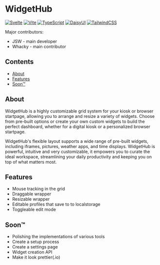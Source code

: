 # WidgetHub

[![Svelte](https://img.shields.io/badge/svelte-%23f1413d.svg?style=for-the-badge&logo=svelte&logoColor=white)](https://svelte.dev/)
[![Vite](https://img.shields.io/badge/vite-%23646CFF.svg?style=for-the-badge&logo=vite&logoColor=white)](https://vitejs.dev/)
[![TypeScript](https://img.shields.io/badge/typescript-%23007ACC.svg?style=for-the-badge&logo=typescript&logoColor=white)](https://www.typescriptlang.org/)
[![DaisyUI](https://img.shields.io/badge/daisyui-5A0EF8?style=for-the-badge&logo=daisyui&logoColor=white)](https://daisyui.com/)
[![TailwindCSS](https://img.shields.io/badge/tailwindcss-%2338B2AC.svg?style=for-the-badge&logo=tailwind-css&logoColor=white)](https://tailwindcss.com/)

Major contributors:

- JSW - main developer
- Whacky - main contributor


## Contents

- [About](#about)
- [Features](#features)
- [Soon™](#soon)

## About

WidgetHub is a highly customizable grid system for your kiosk or browser startpage, allowing you to arrange and resize a variety of widgets. Choose from pre-built options or create your own custom widgets to build the perfect dashboard, whether for a digital kiosk or a personalized browser startpage.  

WidgetHub's flexible layout supports a wide range of pre-built widgets, including iframes, pictures, weather apps, and time displays. WidgetHub is powerful, intuitive and very customizable, it empowers you to curate the ideal workspace, streamlining your daily productivity and keeping you on top of what matters most.

## Features

- Mouse tracking in the grid
- Draggable wrapper
- Resizable wrapper
- Editable profiles that save to to localstorage
- Toggleable edit mode

## Soon™

- Polishing the implementations of various tools
- Create a setup process
- Create a settings page
- Widget creation API
- Make it look prettier(.io)

